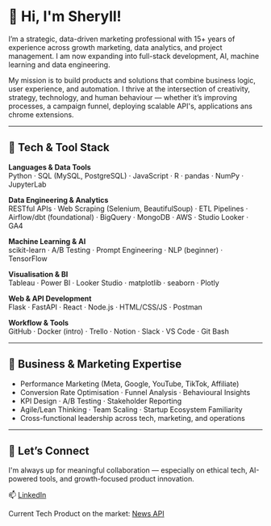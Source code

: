 
# 👋 Hi, I'm Sheryll!

I’m a strategic, data-driven marketing professional with 15+ years of experience across growth marketing, data analytics, and project management. I am now expanding into full-stack development, AI, machine learning and data engineering.

My mission is to build products and solutions that combine business logic, user experience, and automation. I thrive at the intersection of creativity, strategy, technology, and human behaviour — whether it’s improving processes, a campaign funnel, deploying scalable API's, applications ans chrome extensions.

---

## 🧰 Tech & Tool Stack

**Languages & Data Tools**  
Python · SQL (MySQL, PostgreSQL) · JavaScript · R · pandas · NumPy · JupyterLab  

**Data Engineering & Analytics**  
RESTful APIs · Web Scraping (Selenium, BeautifulSoup) · ETL Pipelines · Airflow/dbt (foundational) · BigQuery · MongoDB · AWS · Studio Looker · GA4

**Machine Learning & AI**  
scikit-learn · A/B Testing · Prompt Engineering · NLP (beginner) · TensorFlow   

**Visualisation & BI**  
Tableau · Power BI · Looker Studio · matplotlib · seaborn · Plotly  

**Web & API Development**  
Flask · FastAPI · React · Node.js · HTML/CSS/JS · Postman  

**Workflow & Tools**  
GitHub · Docker (intro) · Trello · Notion · Slack · VS Code · Git Bash  

---

## 🎯 Business & Marketing Expertise

- Performance Marketing (Meta, Google, YouTube, TikTok, Affiliate)  
- Conversion Rate Optimisation · Funnel Analysis · Behavioural Insights  
- KPI Design · A/B Testing · Stakeholder Reporting  
- Agile/Lean Thinking · Team Scaling · Startup Ecosystem Familiarity  
- Cross-functional leadership across tech, marketing, and operations  

---

## 🔗 Let’s Connect

I'm always up for meaningful collaboration — especially on ethical tech, AI-powered tools, and growth-focused product innovation.

📫 [LinkedIn](https://www.linkedin.com/in/sherylldumapal)  

Current Tech Product on the market: [News API](https://rapidapi.com/sherdumapal/api/climate-change-news-api5)
